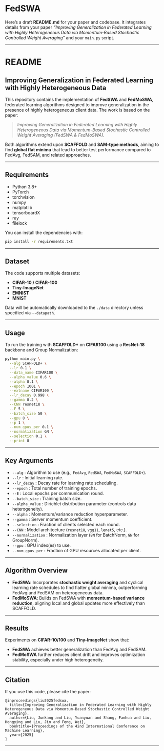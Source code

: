# FedSWA
Here’s a draft **README.md** for your paper and codebase. It integrates details from your paper *“Improving Generalization in Federated Learning with Highly Heterogeneous Data via Momentum-Based Stochastic Controlled Weight Averaging”* and your `main.py` script.

---

# README

## Improving Generalization in Federated Learning with Highly Heterogeneous Data

This repository contains the implementation of **FedSWA** and **FedMoSWA**, federated learning algorithms designed to improve generalization in the presence of highly heterogeneous client data. The work is based on the paper:

> *Improving Generalization in Federated Learning with Highly Heterogeneous Data via Momentum-Based Stochastic Controlled Weight Averaging (FedSWA & FedMoSWA)*.

Both algorithms extend upon **SCAFFOLD** and **SAM-type methods**, aiming to find **global flat minima** that lead to better test performance compared to FedAvg, FedSAM, and related approaches.

---

## Requirements

* Python 3.8+
* PyTorch
* torchvision
* numpy
* matplotlib
* tensorboardX
* ray
* filelock

You can install the dependencies with:

```bash
pip install -r requirements.txt
```

---

## Dataset

The code supports multiple datasets:

* **CIFAR-10 / CIFAR-100**
* **Tiny-ImageNet**
* **EMNIST**
* **MNIST**

Data will be automatically downloaded to the `./data` directory unless specified via `--datapath`.

---

## Usage

To run the training with **SCAFFOLD+** on **CIFAR100** using a **ResNet-18** backbone and Group Normalization:

```bash
python main.py \
  --alg SCAFFOLD+ \
  --lr 0.1 \
  --data_name CIFAR100 \
  --alpha_value 0.6 \
  --alpha 0.1 \
  --epoch 1001 \
  --extname CIFAR100 \
  --lr_decay 0.998 \
  --gamma 0.2 \
  --CNN resnet18 \
  --E 5 \
  --batch_size 50 \
  --gpu 0 \
  --p 1 \
  --num_gpus_per 0.1 \
  --normalization GN \
  --selection 0.1 \
  --print 0
```

---

## Key Arguments

* `--alg` : Algorithm to use (e.g., `FedAvg`, `FedSWA`, `FedMoSWA`, `SCAFFOLD+`).
* `--lr` : Initial learning rate.
* `--lr_decay` : Decay rate for learning rate scheduling.
* `--epoch` : Total number of training epochs.
* `--E` : Local epochs per communication round.
* `--batch_size` : Training batch size.
* `--alpha_value` : Dirichlet distribution parameter (controls data heterogeneity).
* `--alpha` : Momentum/variance reduction hyperparameter.
* `--gamma` : Server momentum coefficient.
* `--selection` : Fraction of clients selected each round.
* `--CNN` : Model architecture (`resnet18`, `vgg11`, `lenet5`, etc.).
* `--normalization` : Normalization layer (`BN` for BatchNorm, `GN` for GroupNorm).
* `--gpu` : GPU index(es) to use.
* `--num_gpus_per` : Fraction of GPU resources allocated per client.

---

## Algorithm Overview

* **FedSWA**: Incorporates **stochastic weight averaging** and cyclical learning rate schedules to find flatter global minima, outperforming FedAvg and FedSAM on heterogeneous data.
* **FedMoSWA**: Builds on FedSWA with **momentum-based variance reduction**, aligning local and global updates more effectively than SCAFFOLD.

---

## Results

Experiments on **CIFAR-10/100** and **Tiny-ImageNet** show that:

* **FedSWA** achieves better generalization than FedAvg and FedSAM.
* **FedMoSWA** further reduces client drift and improves optimization stability, especially under high heterogeneity.

---

## Citation

If you use this code, please cite the paper:

```
@inproceedings{liu2025fedswa,
  title={Improving Generalization in Federated Learning with Highly Heterogeneous Data via Momentum-Based Stochastic Controlled Weight Averaging},
  author={Liu, Junkang and Liu, Yuanyuan and Shang, Fanhua and Liu, Hongying and Liu, Jin and Feng, Wei},
  booktitle={Proceedings of the 42nd International Conference on Machine Learning},
  year={2025}
}
```

---

